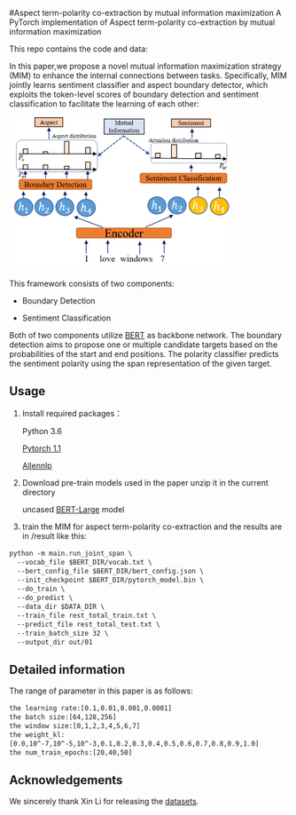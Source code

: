 #Aspect term-polarity co-extraction by mutual information maximization
A PyTorch implementation of Aspect term-polarity co-extraction by mutual information maximization

This repo contains the code and data:

In this paper,we propose a novel mutual information maximization strategy (MIM) to enhance the internal connections between tasks. Specifically, MIM jointly learns sentiment classifier and aspect boundary detector, which exploits the token-level scores of boundary detection and sentiment classification to facilitate the learning of each other:
<p>
<img src="image/model.PNG" width="400" hight="300">
</p>

This framework consists of two components:

- Boundary Detection

- Sentiment Classification

Both of two components utilize [BERT](https://github.com/huggingface/pytorch-pretrained-BERT) as backbone network. The boundary detection aims to propose one or multiple candidate targets based on the probabilities of the start and end positions. The polarity classifier predicts the sentiment polarity using the span representation of the given target.

## Usage
1. Install required packages：

      Python 3.6

      [Pytorch 1.1](https://pytorch.org/)

      [Allennlp](https://allennlp.org/)

2. Download pre-train models used in the paper unzip it in the current directory

    uncased [BERT-Large](https://drive.google.com/file/d/13I0Gj7v8lYhW5Hwmp5kxm3CTlzWZuok2/view?usp=sharing) model
3. train the MIM for aspect term-polarity co-extraction and the results are in /result like this:
```shell
python -m main.run_joint_span \
  --vocab_file $BERT_DIR/vocab.txt \
  --bert_config_file $BERT_DIR/bert_config.json \
  --init_checkpoint $BERT_DIR/pytorch_model.bin \
  --do_train \
  --do_predict \
  --data_dir $DATA_DIR \
  --train_file rest_total_train.txt \
  --predict_file rest_total_test.txt \
  --train_batch_size 32 \
  --output_dir out/01
```
## Detailed information

The range of parameter in this paper is as follows:

```
the learning rate:[0.1,0.01,0.001,0.0001]
the batch size:[64,128,256]
the window size:[0,1,2,3,4,5,6,7]
the weight_kl:[0.0,10^-7,10^-5,10^-3,0.1,0.2,0.3,0.4,0.5,0.6,0.7,0.8,0.9,1.0]
the num_train_epochs:[20,40,50]
```

## Acknowledgements
We sincerely thank Xin Li for releasing the [datasets](https://github.com/lixin4ever/E2E-TBSA).

